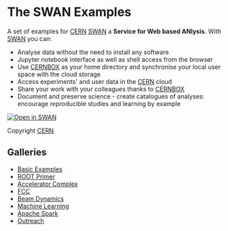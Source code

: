 # The SWAN Examples

A set of examples for [CERN][cern] [SWAN][swan] a **Service for Web based ANlysis**. 
With [SWAN][swan] you can:

* Analyse data without the need to install any software
* Jupyter notebook interface as well as shell access from the browser
* Use [CERNBOX][cernbox] as your home directory and synchronise your local user space with the cloud storage
* Access experiments' and user data in the [CERN][cern] cloud
* Share your work with your colleagues thanks to [CERNBOX][cernbox]
* Document and preserve science - create catalogues of analyses: encourage reproducible studies and learning by example

[![Open in SWAN][openswan-image]][openswan-link]

Copyright [CERN][cern]

## Galleries

* [Basic Examples](basic.md)
* [ROOT Primer](root_primer.md)
* [Accelerator Complex](accelerator_complex.md)
* [FCC](fcc.md)
* [Beam Dynamics](beams_dynamics.md)
* [Machine Learning](machine_learning.md)
* [Apache Spark](apache_spark.md)
* [Outreach](outreach.md)

[swan]: http://swan.web.cern.ch
[cernbox]: http://cernbox.web.cern.ch
[cern]: http://cern.ch
[openswan-image]:http://swanserver.web.cern.ch/swanserver/images/badge_swan_white_150.png
[openswan-link]:https://cern.ch/swanserver/cgi-bin/go?projurl=https://github.com/dpiparo/swanExamples.git
